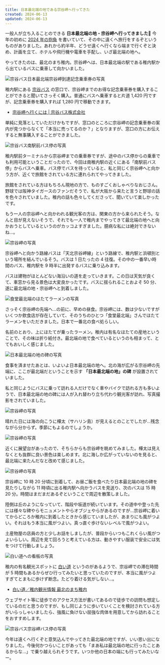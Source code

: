 ```yaml
---
title: 日本最北端の地である宗谷岬へ行ってきた
created: 2024-06-13
updated: 2024-06-13
---
```


一般人が立ち入ることのできる **日本最北端の地・宗谷岬へ行ってきました🗾** 今年の初めに [2024 年の抱負](/blog/20240112/) を書いていて、その中に遠くへ旅行をするぞというものがありました。あれから約半年、どうせ遠くへ行くなら端まで行くぞと決め、計画を立て、ホテルや飛行機や電車を手配し、いざ最北端の地へ。

やってきたのは、最北のまち稚内。宗谷岬へは、日本最北端の駅である稚内駅から出ているバスに乗車して向かいました。

![宗谷バス日本最北端宗谷岬到達記念乗車券の写真](61ee03e4-4ba3-4280-adb8-c4ee26d19b00)

稚内駅にある [宗谷バス](http://www.soyabus.co.jp/) の窓口で、宗谷岬までのお得な記念乗車券を購入することができると聞いてさっそく購入。普通にバスへ乗車すると片道 1,420 円ですが、記念乗車券を購入すれば 1,280 円で移動できます。

- [宗谷岬へ行くには | 宗谷バス株式会社](http://www.soyabus.co.jp/routebus/souyacape)

単純に見落としていただけかもですが、窓口のところに宗谷岬の記念乗車券の案内が見つからなくて「本当に売ってるのか？」となりますが、窓口の方にお伝えすると無事購入することができました。

![宗谷バス南駅前バス停の写真](497e71eb-ce36-493e-7048-ce90a0f5ee00)

稚内駅前ターミナルから宗谷岬までの乗車券ですが、途中のバス停からの乗車でも利用可能ということだったので、今回は南稚内駅の近くにある「南駅前バス停」からバスへ乗車。バス停でバスを待っていると、私と同じく宗谷岬へと向かう方が、近くで旅館をされている方に連れられてやってきました。

旅館をされている方はもちろん現地の方で、ものすごくおしゃべりなおじさん。野球では阪神タイガースのファンだそうで、私が大阪から来たと言うと野球の話を色々されていました。稚内の話も色々してくださって、聞いていて楽しかったです。

もう一人の宗谷岬へと向かわれる観光客の方は、関東の方から来られたそう。なんと目が見えないそうで、それでも一人で稚内までやってきて最北端の地へと向かおうとしているというのがカッコよすぎました。臆病な私には絶対できないね…。

![宗谷岬の写真](a3136545-3de9-4380-37e1-e19af84c2300)

宗谷岬へと向かう路線バスは「天北宗谷岬線」という路線で、稚内駅と浜頓別という場所を結んでいるそう。バスは 1 日たったの 4 往復。その中の一番早い時間のバス、稚内駅を 9 時半に出発するバスに乗り込みます。

バスは建物がほとんどない海沿いの道を走っていきます。この日は天気が良くて、車窓から見る景色は大変良かったです。バスに揺られることおよそ 50 分、遂に最北端の地・宗谷岬へと到着しました。

![食堂最北端のほたてラーメンの写真](d46f6eb8-8c31-43c9-23cf-7a4f231a7c00)

さっそく宗谷岬の先端へ…の前に、早めの昼食。宗谷岬には、数は少ないですがいくつか飲食店が存在していて、そのうちのひとつ「食堂最北端」さんでほたてラーメンをいただきました。日本で一番北の食べ処らしい。

名前のとおり、上にほたてが乗ったラーメン。稚内は有名なほたての産地ということで、その味は折り紙付き。最北端の地で食べているというのも相まって、とてもおいしく感じました。

![日本最北端の地の碑の写真](1830a639-ad66-461a-2b8d-012e3bddbc00)

食事を済ませたあとは、いよいよ日本最北端の地へ。北の海が広がる宗谷岬の先端に、ここが最北端だということを示す **「日本最北端の地」の碑** が設置されていました。

私と同じようにバスに乗って訪れる人だけでなく車やバイクで訪れる方も多いようで、日本最北端の地の碑には人が入れ替わり立ち代わり観光客が訪れ、写真撮影をされていました。

![宗谷岬の写真](ac62eff8-427d-4499-5021-f9b251af3500)

晴れた日には海の向こうに樺太（サハリン島）が見えるとのことでしたが…残念ながら分からず。季節にもよるのでしょうか。

![宗谷岬の写真](7dbfd76d-9cc4-4810-fffc-0d9510456800)

近くに展望台があったので、そちらからも宗谷岬を眺めてみました。樺太は見えなくとも抜群に良い景色は楽しめます。北に海しか広がっていないのを見ると、最北端に来たんだなと改めて感じました。

![宗谷岬の写真](d1be0e46-e22f-4bf5-3a20-a46d703c4200)

宗谷岬に 10 時 20 分頃に到着して、お昼ご飯を食べたり日本最北端の地の碑を見たりしながら 11 時頃に出る稚内駅へ向かうバスを見送り、次のバスは 15 時 20 分。時間はまだまだあるぞということで周辺を散策しました。

陸側は丘のようになっていて、階段や坂道が続いています。その道中や登った先には様々な碑やらモニュメントやらオブジェやらがあるのですが…宗谷岬に着いてからどころか稚内に到着したときから感じていましたが、あまりにも風がつよい。それはもう本当に風がつよい。真っ直ぐ歩けないレベルで風がつよい。

土産物屋の店員の方と少しお話をしましたが、普段からいつもこれくらい風がつよいらしい。周辺を見て回ろうと考えている方は、動きやすい服装で安全には気をつけて行動しましょう。

![白い道への看板の写真](8437fa5e-7dca-4ad5-d5c2-37ab81600d00)

稚内の有名観光スポットに [白い道](https://www.city.wakkanai.hokkaido.jp/kanko/midokoro/spot/white-road.html) というのがあるようで、宗谷岬での滞在時間が 5 時間もあるからぜひ行ってみたいと思っていたのですが、本当に風がつよすぎてとまもに歩けず断念。たどり着ける気がしない…。

- [白い道／稚内観光情報 最北のまち稚内](https://www.city.wakkanai.hokkaido.jp/kanko/midokoro/spot/white-road.html)

ウェブサイト等に徒歩でのアクセス方法が書いてあるので徒歩での訪問も想定しているのだと思うのですが、もし同じように歩いていくことを検討されている方がいらっしゃいましたら、強風に負けない屈強な肉体を用意してから訪れることをおすすめします。

![宗谷バス宗谷岬バス停の写真](3eba485c-be62-46b4-0ddd-4b3ba5d3c900)

今年は遠くへ行くぞと意気込んでやってきた最北端の地ですが、いい思い出になりました。今後何かつらいことがあっても「まあ私は最北端の地に行ったことあるからな…」で乗り越えられそうです。いつか他の日本の端にも行ってみたいなー。
